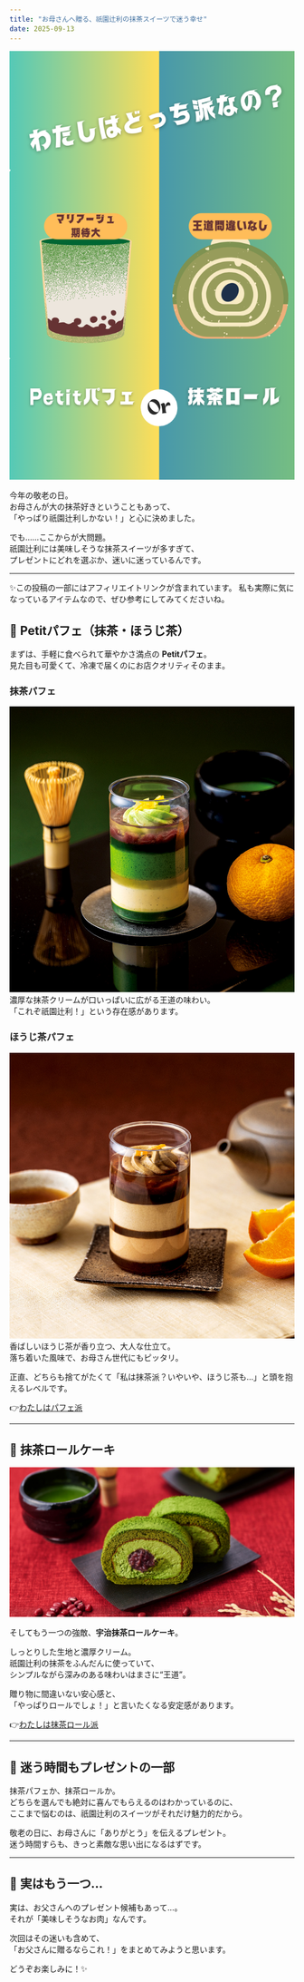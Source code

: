```yaml
---
title: "お母さんへ贈る、祇園辻利の抹茶スイーツで迷う幸せ"
date: 2025-09-13
---
```


![私はどっち派？](./giontsujiri-choice.png)

今年の敬老の日。  
お母さんが大の抹茶好きということもあって、  
「やっぱり祇園辻利しかない！」と心に決めました。  

でも……ここからが大問題。  
祇園辻利には美味しそうな抹茶スイーツが多すぎて、  
プレゼントにどれを選ぶか、迷いに迷っているんです。  

---
✨この投稿の一部にはアフィリエイトリンクが含まれています。 私も実際に気になっているアイテムなので、ぜひ参考にしてみてくださいね。


## 🌱 Petitパフェ（抹茶・ほうじ茶）

まずは、手軽に食べられて華やかさ満点の **Petitパフェ**。  
見た目も可愛くて、冷凍で届くのにお店クオリティそのまま。  


### 抹茶パフェ

![Petitパフェ 抹茶](./petit-parfait-matcha.jpg)  
濃厚な抹茶クリームが口いっぱいに広がる王道の味わい。  
「これぞ祇園辻利！」という存在感があります。  

### ほうじ茶パフェ

![Petitパフェ ほうじ茶](./petit-parfait-houjicha.jpg)  
香ばしいほうじ茶が香り立つ、大人な仕立て。  
落ち着いた風味で、お母さん世代にもピッタリ。  

正直、どちらも捨てがたくて「私は抹茶派？いやいや、ほうじ茶も…」と頭を抱えるレベルです。  


👉<a href="https://px.a8.net/svt/ejp?a8mat=45DVYB+2D5122+5E0Q+BW8O2&a8ejpredirect=https%3A%2F%2Fshop.giontsujiri.co.jp%2Fproducts%2F15001" rel="nofollow">わたしはパフェ派</a>
<img border="0" width="1" height="1" src="https://www13.a8.net/0.gif?a8mat=45DVYB+2D5122+5E0Q+BW8O2" alt="">

---

## 🍰 抹茶ロールケーキ

![抹茶ロール](./matcha-roll.jpg)

そしてもう一つの強敵、**宇治抹茶ロールケーキ**。  

しっとりした生地と濃厚クリーム。  
祇園辻利の抹茶をふんだんに使っていて、  
シンプルながら深みのある味わいはまさに“王道”。  

贈り物に間違いない安心感と、  
「やっぱりロールでしょ！」と言いたくなる安定感があります。


👉<a href="https://px.a8.net/svt/ejp?a8mat=45DVYB+2D5122+5E0Q+BW8O2&a8ejpredirect=https%3A%2F%2Fshop.giontsujiri.co.jp%2Fproducts%2F15104" rel="nofollow">わたしは抹茶ロール派</a>
<img border="0" width="1" height="1" src="https://www11.a8.net/0.gif?a8mat=45DVYB+2D5122+5E0Q+BW8O2" alt="">


---

## 🎁 迷う時間もプレゼントの一部

抹茶パフェか、抹茶ロールか。  
どちらを選んでも絶対に喜んでもらえるのはわかっているのに、  
ここまで悩むのは、祇園辻利のスイーツがそれだけ魅力的だから。  

敬老の日に、お母さんに「ありがとう」を伝えるプレゼント。  
迷う時間すらも、きっと素敵な思い出になるはずです。  


---


## 🍖 実はもう一つ…

実は、お父さんへのプレゼント候補もあって…。  
それが「美味しそうなお肉」なんです。  

次回はその迷いも含めて、  
「お父さんに贈るならこれ！」をまとめてみようと思います。  

どうぞお楽しみに！✨





